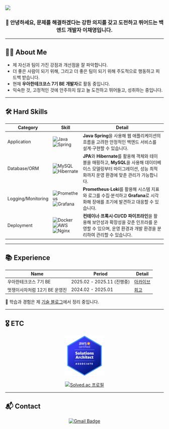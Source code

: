 <!-- Header Banner -->
<img src="https://capsule-render.vercel.app/api?type=venom&color=0:00b749,100:fefe66&height=150&section=header&text=Welcome%20to%20Chaeyoung's%20Github&fontSize=35&fontColor=ffffff" />

<br>

<h3 align="center">👋 안녕하세요, 문제를 해결하겠다는 강한 의지를 갖고 도전하고 뛰어드는 백엔드 개발자 이채영입니다.</h3>

---

## 👩‍💻 About Me

- 제 자신과 팀이 가진 강점과 개선점을 잘 파악합니다.  
- 더 좋은 사람이 되기 위해, 그리고 더 좋은 팀이 되기 위해 주도적으로 행동하고 피드백 받습니다.  
- 현재 **우아한테크코스 7기 BE 개발자**로 활동 중입니다.  
- 익숙한 것, 고정적인 것에 안주하지 않고 늘 도전하고 뛰어들고, 성취하는 중입니다.  

---

## 🛠 Hard Skills

| Category | Skill | Detail |
| --- | --- | --- |
| Application | ![Java](https://img.shields.io/badge/java-%23ED8B00.svg?style=for-the-badge&logo=openjdk&logoColor=white)<br>![Spring](https://img.shields.io/badge/spring-%236DB33F.svg?style=for-the-badge&logo=spring&logoColor=white) | **Java**·**Spring**을 사용해 웹 애플리케이션의 흐름을 고려한 안정적인 백엔드 서비스를 설계·구현할 수 있습니다. |
| Database/ORM | ![MySQL](https://img.shields.io/badge/mysql-4479A1.svg?style=for-the-badge&logo=mysql&logoColor=white)<br>![Hibernate](https://img.shields.io/badge/Hibernate-59666C?style=for-the-badge&logo=Hibernate&logoColor=white) | **JPA**와 **Hibernate**를 활용해 객체와 테이블을 매핑하고, **MySQL**을 사용해 데이터베이스 모델링부터 마이그레이션, 성능 최적화까지 운영 환경에 맞춘 관리가 가능합니다. |
| Logging/Monitoring | ![Prometheus](https://img.shields.io/badge/Prometheus-E6522C?style=for-the-badge&logo=Prometheus&logoColor=white)<br>![Grafana](https://img.shields.io/badge/grafana-%23F46800.svg?style=for-the-badge&logo=grafana&logoColor=white) | **Prometheus·Loki**를 활용해 시스템 지표와 로그를 수집·분석하고 **Grafana**로 시각화해 장애를 조기에 발견하고 대응할 수 있습니다. |
| Deployment | ![Docker](https://img.shields.io/badge/docker-%230db7ed.svg?style=for-the-badge&logo=docker&logoColor=white)<br>![AWS](https://img.shields.io/badge/AWS-%23FF9900.svg?style=for-the-badge&logo=amazon-aws&logoColor=white)<br>![Nginx](https://img.shields.io/badge/nginx-%23009639.svg?style=for-the-badge&logo=nginx&logoColor=white) | **컨테이너·프록시·CI/CD 파이프라인**을 활용해 보안성과 확장성을 갖춘 인프라를 운영할 수 있으며, 운영 환경과 개발 환경을 분리하여 관리할 수 있습니다. |

---

## 📚 Experience

| Name | Period | Detail |
| --- | --- | --- |
| 우아한테크코스 7기 BE | 2025.02 - 2025.11 (진행중) | [아카이브](https://github.com/Chaeyoung714/woowacourse-archieve) |
| 멋쟁이사자처럼 12기 BE 운영진 | 2024.02 - 2025.01 | [회고](https://velog.io/@joychae714/24-1-%EB%A9%8B%EC%82%AC-%EC%9A%B4%EC%98%81%EC%A7%84%EC%9C%BC%EB%A1%9C%EC%84%9C-%EB%B0%B1%EC%97%94%EB%93%9C-%EC%84%B8%EC%85%98-%ED%9A%8C%EA%B3%A0) |

📖 학습과 경험은 제 [기술 블로그](https://velog.io/@joychae714/posts)에서 정리 중입니다.  

---

## 🎖 ETC

<p align="center">
  <img src="./aws-certified-solutions-architect-associate.png" width="130" height="130" />
</p>

<p align="center">
  <a href="https://solved.ac/joychae0714">
    <img src="http://mazassumnida.wtf/api/v2/generate_badge?boj=joychae0714" alt="Solved.ac 프로필"/>
  </a>
</p>

---

## 📬 Contact

<p align="center">
  <a href="mailto:chaeyoung0714@gmail.com">
    <img src="https://img.shields.io/badge/Gmail-D14836?style=for-the-badge&logo=gmail&logoColor=white" alt="Gmail Badge"/>
  </a>
</p>

